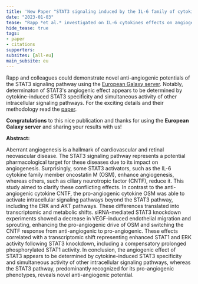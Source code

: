```yaml
---
title: 'New Paper "STAT3 signaling induced by the IL-6 family of cytokines modulates angiogenesis"'
date: "2023-01-03"
tease: "Rapp *et al.* investigated on IL-6 cytokines effects on angiogenesis invoking STAT3 signaling pathway, relying on the European Galaxy server"
hide_tease: true
tags:
- paper
- citations
supporters:
subsites: [all-eu]
main_subsite: eu
---
```


Rapp and colleagues could demonstrate novel anti-angiogenic potentials of the STAT3 signaling pathway using the [European Galaxy server](https://usegalaxy.eu). Notably, determinaton of STAT3's angiogenic effect  appears to be determined by cytokine-induced STAT3 specificity and simultaneous activity of other intracellular signaling pathways. For the exciting details and their methodology read the [paper](https://journals.biologists.com/jcs/article-abstract/136/1/jcs260182/286214/STAT3-signaling-induced-by-the-IL-6-family-of).

**Congratulations** to this nice publication and thanks for using the **European Galaxy server** and sharing your results with us!

**Abstract:**

Aberrant angiogenesis is a hallmark of cardiovascular and retinal neovascular disease. The STAT3 signaling pathway represents a potential pharmacological target for these diseases due to its impact on angiogenesis. Surprisingly, some STAT3 activators, such as the IL-6 cytokine family member oncostatin M (OSM), enhance angiogenesis, whereas others, such as ciliary neurotropic factor (CNTF), reduce it. This study aimed to clarify these conflicting effects. In contrast to the anti-angiogenic cytokine CNTF, the pro-angiogenic cytokine OSM was able to activate intracellular signaling pathways beyond the STAT3 pathway, including the ERK and AKT pathways. These differences translated into transcriptomic and metabolic shifts. siRNA-mediated STAT3 knockdown experiments showed a decrease in VEGF-induced endothelial migration and sprouting, enhancing the pro-angiogenic drive of OSM and switching the CNTF response from anti-angiogenic to pro-angiogenic. These effects correlated with a transcriptomic shift representing enhanced STAT1 and ERK activity following STAT3 knockdown, including a compensatory prolonged phosphorylated STAT1 activity. In conclusion, the angiogenic effect of STAT3 appears to be determined by cytokine-induced STAT3 specificity and simultaneous activity of other intracellular signaling pathways, whereas the STAT3 pathway, predominantly recognized for its pro-angiogenic phenotypes, reveals novel anti-angiogenic potential.
